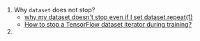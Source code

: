 1. Why `dataset` does not stop?
   * [why my dataset doesn't stop even if I set dataset.repeat(1)](https://stackoverflow.com/questions/51891047/why-my-dataset-doesnt-stop-even-if-i-set-dataset-repeat1)
   * [How to stop a TensorFlow dataset iterator during training?](https://stackoverflow.com/questions/53865335/how-to-stop-a-tensorflow-dataset-iterator-during-training)
2. 